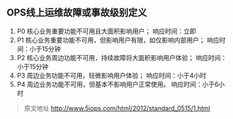 ## OPS线上运维故障或事故级别定义

1. P0 核心业务重要功能不可用且大面积影响用户； 响应时间：立即
2. P1 核心业务重要功能不可用，但影响用户有限，如仅影响内部用户； 响应时间：小于15分钟
3. P2 核心业务周边功能不可用，持续故障将大面积影响用户体验； 响应时间：小于15分钟
4. P3 周边业务功能不可用，轻微影响用户体验； 响应时间：小于4小时
5. P4 周边业务功能不可用，但基本不影响用户正常使用。 响应时间：小于6小时

> 原文地址 http://www.5iops.com/html/2012/standard_0515/1.html